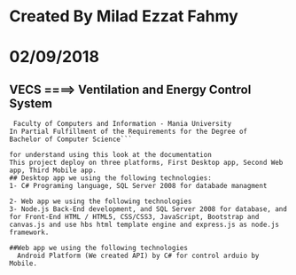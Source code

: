 # Created By Milad Ezzat Fahmy 
# 02/09/2018


## VECS ====> Ventilation and Energy Control System 

```VECS is a graduation project submitted to: Information System Department
 Faculty of Computers and Information - Mania University
In Partial Fulfillment of the Requirements for the Degree of
Bachelor of Computer Science```

for understand using this look at the documentation
This project deploy on three platforms, First Desktop app, Second Web app, Third Mobile app.
## Desktop app we using the following technologies:
1- C# Programing language, SQL Server 2008 for databade managment

2- Web app we using the following technologies
3- Node.js Back-End development, and SQL Server 2008 for database, and for Front-End HTML / HTML5, CSS/CSS3, JavaScript, Bootstrap and canvas.js and use hbs html template engine and express.js as node.js framework.

##Web app we using the following technologies
  Android Platform (We created API) by C# for control arduio by Mobile.
